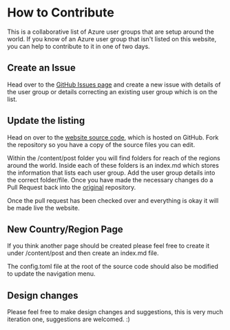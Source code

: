 # How to Contribute

This is a collaborative list of Azure user groups that are setup around the world.  If you know of an Azure user group that isn't listed on this website, you can help to contribute to it in one of two days. 

## Create an Issue

Head over to the [GitHub Issues page](https://github.com/weeyin83/azureusergroup/issues) and create a new issue with details of the user group or details correcting an existing user group which is on the list. 

## Update the listing

Head on over to the [website source code](https://github.com/weeyin83/azureusergroup), which is hosted on GitHub.  Fork the repository so you have a copy of the source files you can edit. 

Within the /content/post folder you will find folders for reach of the regions around the world.  Inside each of these folders is an index.md which stores the information that lists each user group. Add the user group details into the correct folder/file.  Once you have made the necessary changes do a Pull Request back into the [original](https://github.com/weeyin83/azureusergroup) repository.  

Once the pull request has been checked over and everything is okay it will be made live the website. 

## New Country/Region Page

If you think another page should be created please feel free to create it under /content/post and then create an index.md file. 

The config.toml file at the root of the source code should also be modified to update the navigation menu. 

## Design changes

Please feel free to make design changes and suggestions, this is very much iteration one, suggestions are welcomed. :) 